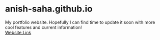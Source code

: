 # anish-saha.github.io

My portfolio website. Hopefully I can find time to update it soon with more cool features and current information!
<br>
<a href = https://anish-saha.github.io>Website Link</a> 
